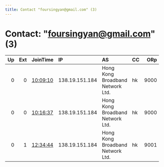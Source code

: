 ```yaml
---
title: Contact "foursingyan@gmail.com" (3)
---
```


# Contact: "foursingyan@gmail.com" (3)

|   Up |   Ext | JoinTime                                                                                            | IP             | AS                               | CC   |   ORp |   Dirp | OS      | Version   | Nickname   |   eFamMembers |
|-----:|------:|:----------------------------------------------------------------------------------------------------|:---------------|:---------------------------------|:-----|------:|-------:|:--------|:----------|:-----------|--------------:|
|    0 |     0 | [10:09:10](https://metrics.torproject.org/rs.html#details/CBA1E16CAB44C91A8636ECEB5032E8C350B59304) | 138.19.151.184 | Hong Kong Broadband Network Ltd. | hk   |  9000 |      0 | Windows | 0.3.2.10  | Unnamed    |             1 |
|    0 |     0 | [10:16:37](https://metrics.torproject.org/rs.html#details/BF6B12E22D2DC2E662D5187AD5CA1326598F96D9) | 138.19.151.184 | Hong Kong Broadband Network Ltd. | hk   |  9000 |      0 | Windows | 0.3.2.10  | u          |             1 |
|    0 |     1 | [12:34:44](https://metrics.torproject.org/rs.html#details/FAF744AFAA94CD323543110CB514DB7C6C72E4C0) | 138.19.151.184 | Hong Kong Broadband Network Ltd. | hk   |  9001 |      0 | Windows | 0.3.2.10  | littlemm   |             1 |
